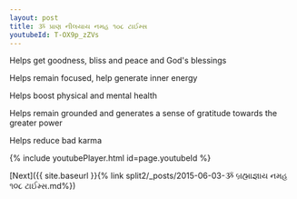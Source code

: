 ```yaml
---
layout: post
title: ૐ પ્રાણ નીલયાય નમહ ૧૦૮ ટાઈમ્સ
youtubeId: T-OX9p_zZVs
---
```

 
 
Helps get goodness, bliss and peace and God's blessings
 
Helps remain focused, help generate inner energy 
 
Helps boost physical and mental health 
 
Helps remain grounded and generates a sense of gratitude towards the greater power 
 
Helps reduce bad karma
 
 
 
 


{% include youtubePlayer.html id=page.youtubeId %}
 
[Next]({{ site.baseurl }}{% link  split2/_posts/2015-06-03-ૐ બ્રહ્માજ્ઞાય નમહ ૧૦૮ ટાઈમ્સ.md%})
 

